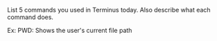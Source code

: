 List 5 commands you used in Terminus today. Also describe what each command does.

Ex: PWD: Shows the user's current file path